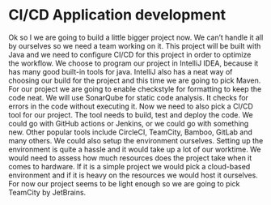 # CI/CD Application development

Ok so I we are going to build a little bigger project now. We can’t handle it all by ourselves so we need a team working on it. This project will be built with Java and we need to configure CI/CD for this project in order to optimize the workflow.
We choose to program our project in IntelliJ IDEA, because it has many good built-in tools for java. IntelliJ also has a neat way of choosing our build for the project and this time we are going to pick Maven.  For our project we are going to enable checkstyle for formatting to keep the code neat. We will use SonarQube for static code analysis. It checks for errors in the code without executing it. 
Now we need to also pick a CI/CD tool for our project. The tool needs to build, test and deploy the code. We could go with GitHub actions or Jenkins, or we could go with something new. Other popular tools include CircleCI, TeamCity, Bamboo, GitLab and many others. We could also setup the environment ourselves. Setting up the environment is quite a hassle and it would take up a lot of our worktime. We would need to assess how much resources does the project take when it comes to hardware. If it is a simple project we would pick a cloud-based environment and if it is heavy on the resources we would host it ourselves. For now our project seems to be light enough so we are going to pick TeamCity by JetBrains.